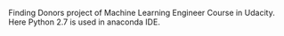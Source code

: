 Finding Donors project of Machine Learning Engineer Course in Udacity.
Here Python 2.7 is used in anaconda IDE.
